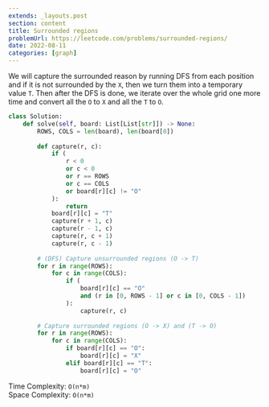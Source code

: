 ```yaml
---
extends: _layouts.post
section: content
title: Surrounded regions
problemUrl: https://leetcode.com/problems/surrounded-regions/
date: 2022-08-11
categories: [graph]
---
```


We will capture the surrounded reason by running DFS from each position and if it is not surrounded by the `X`, then we turn them into a temporary value `T`. Then after the DFS is done, we iterate over the whole grid one more time and convert all the `O` to `X` and all the `T` to `O`.

```python
class Solution:
    def solve(self, board: List[List[str]]) -> None:
        ROWS, COLS = len(board), len(board[0])
        
        def capture(r, c):
            if (
                r < 0 
                or c < 0 
                or r == ROWS 
                or c == COLS 
                or board[r][c] != "O"
            ):
                return
            board[r][c] = "T"
            capture(r + 1, c)
            capture(r - 1, c)
            capture(r, c + 1)
            capture(r, c - 1)
        
        # (DFS) Capture unsurrounded regions (O -> T)
        for r in range(ROWS):
            for c in range(COLS):
                if (
                    board[r][c] == "O" 
                    and (r in [0, ROWS - 1] or c in [0, COLS - 1])
                ):
                    capture(r, c)
        
        # Capture surrounded regions (O -> X) and (T -> O)
        for r in range(ROWS):
            for c in range(COLS):
                if board[r][c] == "O":
                    board[r][c] = "X"
                elif board[r][c] == "T":
                    board[r][c] = "O"
```

Time Complexity: `O(n*m)` <br/>
Space Complexity: `O(n*m)`